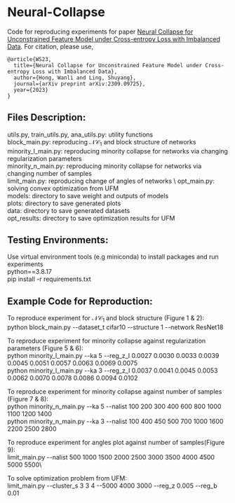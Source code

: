 # Neural-Collapse
Code for reproducing experiments for paper [Neural Collapse for Unconstrained Feature Model under Cross-entropy Loss with Imbalanced Data](https://arxiv.org/abs/2309.09725). For citation, please use, 

```
@article{WS23,
  title={Neural Collapse for Unconstrained Feature Model under Cross-entropy Loss with Imbalanced Data},
  author={Hong, Wanli and Ling, Shuyang},
  journal={arXiv preprint arXiv:2309.09725},
  year={2023}
}
```

## Files Description:
utils.py, train_utils.py, ana_utils.py: utility functions \
block_main.py: reproducing $\mathcal{NC_1}$ and block structure of networks \
minority_l_main.py: reproducing minority collapse for networks via changing regularization parameters \
minority_n_main.py: reproducing minority collapse for networks via changing number of samples \
limit_main.py: reproducing change of angles of networks \ 
opt_main.py: solving convex optimization from UFM \
models: directory to save weight and outputs of models \
plots: directory to save generated plots \
data: directory to save generated datasets \
opt_results: directory to save optimization results for UFM 

## Testing Environments:
Use virtual environment tools (e.g miniconda) to install packages and run experiments \
python==3.8.17 \
pip install -r requirements.txt

## Example Code for Reproduction:
To reproduce experiment for $\mathcal{NC_1}$ and block structure (Figure 1 \& 2):\
python block_main.py --dataset_t cifar10 --structure 1 --network ResNet18 

To reproduce experiment for minority collapse against regularization parameters (Figure 5 \& 6):\
python minority_l_main.py --ka 5 --reg_z_l 0.0027 0.0030 0.0033 0.0039 0.0045 0.0051 0.0057 0.0063 0.0069 0.0075 \
python minority_l_main.py --ka 3 --reg_z_l 0.0037 0.0041 0.0045 0.0053 0.0062 0.0070 0.0078 0.0086 0.0094 0.0102 


To reproduce experiment for minority collapse against number of samples (Figure 7 \& 8):\
python minority_n_main.py --ka 5 --nalist 100 200 300 400 600 800 1000 1100 1200 1400 \
python minority_n_main.py --ka 3 --nalist 100 400 450 500 700 1000 1600 2200 2500 2800 

To reproduce experiment for angles plot against number of samples(Figure 9):\
limit_main.py --nalist 500 1000 1500 2000 2500 3000 3500 4000 4500 5000 5500\

To solve optimization problem from UFM:\
limit_main.py --cluster_s 3 3 4 --5000 4000 3000 --reg_z 0.005 --reg_b 0.01






